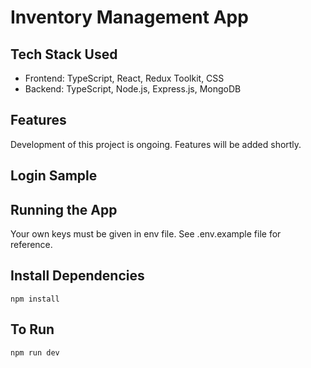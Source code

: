 # Inventory Management App

## Tech Stack Used

- Frontend: TypeScript, React, Redux Toolkit, CSS
- Backend: TypeScript, Node.js, Express.js, MongoDB

## Features

Development of this project is ongoing. Features will be added shortly.

## Login Sample

## Running the App

Your own keys must be given in env file. See .env.example file for reference.

## Install Dependencies

`npm install`

## To Run

`npm run dev`
